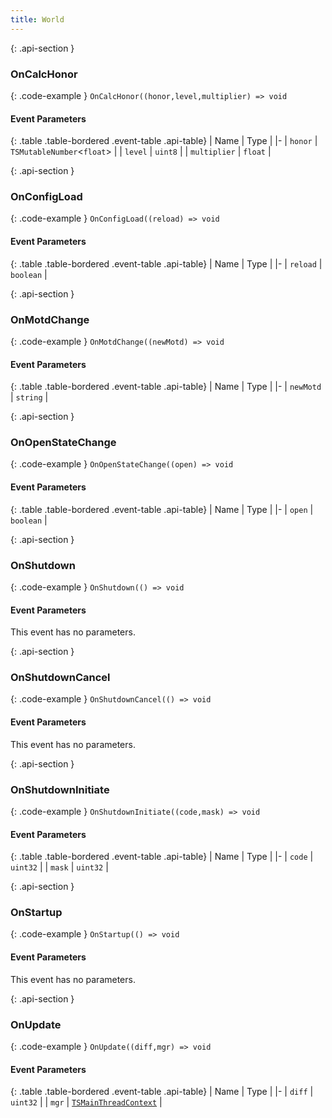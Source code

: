 ```yaml
---
title: World
---
```







{: .api-section }
### OnCalcHonor




{: .code-example }
`OnCalcHonor((honor,level,multiplier) => void`
#### Event Parameters

{: .table .table-bordered .event-table .api-table}
| Name | Type |
|-
| `honor` | `TSMutableNumber`<`float`\> |
| `level` | `uint8` |
| `multiplier` | `float` |

{: .api-section }
### OnConfigLoad




{: .code-example }
`OnConfigLoad((reload) => void`
#### Event Parameters

{: .table .table-bordered .event-table .api-table}
| Name | Type |
|-
| `reload` | `boolean` |

{: .api-section }
### OnMotdChange




{: .code-example }
`OnMotdChange((newMotd) => void`
#### Event Parameters

{: .table .table-bordered .event-table .api-table}
| Name | Type |
|-
| `newMotd` | `string` |

{: .api-section }
### OnOpenStateChange




{: .code-example }
`OnOpenStateChange((open) => void`
#### Event Parameters

{: .table .table-bordered .event-table .api-table}
| Name | Type |
|-
| `open` | `boolean` |

{: .api-section }
### OnShutdown




{: .code-example }
`OnShutdown(() => void`
#### Event Parameters
This event has no parameters.

{: .api-section }
### OnShutdownCancel




{: .code-example }
`OnShutdownCancel(() => void`
#### Event Parameters
This event has no parameters.

{: .api-section }
### OnShutdownInitiate




{: .code-example }
`OnShutdownInitiate((code,mask) => void`
#### Event Parameters

{: .table .table-bordered .event-table .api-table}
| Name | Type |
|-
| `code` | `uint32` |
| `mask` | `uint32` |

{: .api-section }
### OnStartup




{: .code-example }
`OnStartup(() => void`
#### Event Parameters
This event has no parameters.

{: .api-section }
### OnUpdate




{: .code-example }
`OnUpdate((diff,mgr) => void`
#### Event Parameters

{: .table .table-bordered .event-table .api-table}
| Name | Type |
|-
| `diff` | `uint32` |
| `mgr` | [`TSMainThreadContext`](../classes/TSMainThreadContext) |
